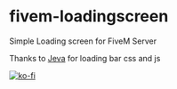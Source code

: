 # fivem-loadingscreen
Simple Loading screen for FiveM Server

Thanks to [Jeva](https://github.com/jevajs/Jeva) for loading bar css and js

[![ko-fi](https://ko-fi.com/img/githubbutton_sm.svg)](https://ko-fi.com/P5P57KRR9)

